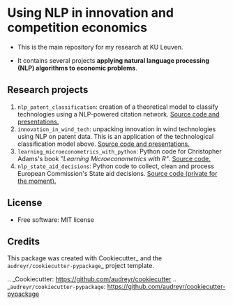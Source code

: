 # Using NLP in innovation and competition economics

- This is the main repository for my research at KU Leuven. 

- It contains several projects **applying natural language processing (NLP) algorithms to economic problems**.

## Research projects

1. `nlp_patent_classification`: creation of a theoretical model to classify technologies using a NLP-powered citation network. [Source code and presentations.](https://github.com/amc-econ/nlp_patent_classification)
1. `innovation_in_wind_tech`: unpacking innovation in wind technologies using NLP on patent data. This is an application of the technological classification model above. [Source code and presentations.](https://github.com/amc-econ/innovation_in_wind_tech)
1. `learning_microeconometrics_with_python`: Python code for Christopher Adams's book *"Learning Microeconometrics with R"*. [Source code.](https://github.com/amc-econ/learning_microeconometrics_with_python)
1. `nlp_state_aid_decisions`: Python code to collect, clean and process European Commission's State aid decisions. [Source code (private for the moment).](https://github.com/amc-econ/nlp_state_aid_decisions)

## License

* Free software: MIT license

## Credits

This package was created with Cookiecutter_ and the `audreyr/cookiecutter-pypackage`_ project template.

.. _Cookiecutter: https://github.com/audreyr/cookiecutter
.. _`audreyr/cookiecutter-pypackage`: https://github.com/audreyr/cookiecutter-pypackage